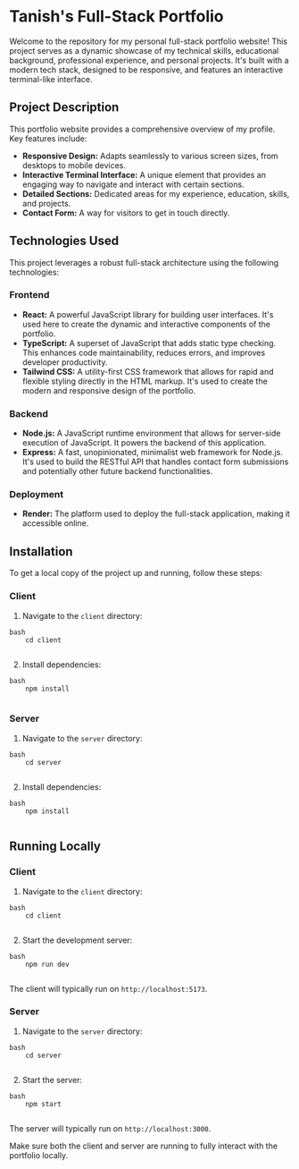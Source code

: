 # Tanish's Full-Stack Portfolio

Welcome to the repository for my personal full-stack portfolio website! This project serves as a dynamic showcase of my technical skills, educational background, professional experience, and personal projects. It's built with a modern tech stack, designed to be responsive, and features an interactive terminal-like interface.

## Project Description

This portfolio website provides a comprehensive overview of my profile. Key features include:

-   **Responsive Design:** Adapts seamlessly to various screen sizes, from desktops to mobile devices.
-   **Interactive Terminal Interface:** A unique element that provides an engaging way to navigate and interact with certain sections.
-   **Detailed Sections:** Dedicated areas for my experience, education, skills, and projects.
-   **Contact Form:** A way for visitors to get in touch directly.

## Technologies Used

This project leverages a robust full-stack architecture using the following technologies:

### Frontend

-   **React:** A powerful JavaScript library for building user interfaces. It's used here to create the dynamic and interactive components of the portfolio.
-   **TypeScript:** A superset of JavaScript that adds static type checking. This enhances code maintainability, reduces errors, and improves developer productivity.
-   **Tailwind CSS:** A utility-first CSS framework that allows for rapid and flexible styling directly in the HTML markup. It's used to create the modern and responsive design of the portfolio.

### Backend

-   **Node.js:** A JavaScript runtime environment that allows for server-side execution of JavaScript. It powers the backend of this application.
-   **Express:** A fast, unopinionated, minimalist web framework for Node.js. It's used to build the RESTful API that handles contact form submissions and potentially other future backend functionalities.

### Deployment

-   **Render:** The platform used to deploy the full-stack application, making it accessible online.

## Installation

To get a local copy of the project up and running, follow these steps:

### Client

1.  Navigate to the `client` directory:

```
bash
    cd client
    
```
2.  Install dependencies:
```
bash
    npm install
    
```
### Server

1.  Navigate to the `server` directory:
```
bash
    cd server
    
```
2.  Install dependencies:
```
bash
    npm install
    
```
## Running Locally

### Client

1.  Navigate to the `client` directory:
```
bash
    cd client
    
```
2.  Start the development server:
```
bash
    npm run dev
    
```
The client will typically run on `http://localhost:5173`.

### Server

1.  Navigate to the `server` directory:
```
bash
    cd server
    
```
2.  Start the server:
```
bash
    npm start
    
```
The server will typically run on `http://localhost:3000`.

Make sure both the client and server are running to fully interact with the portfolio locally.